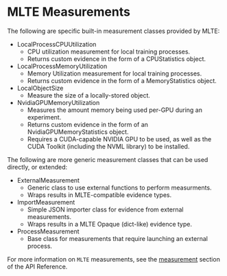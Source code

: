 # MLTE Measurements

The following are specific built-in measurement classes provided by MLTE:

- LocalProcessCPUUtilization
    - CPU utilization measurement for local training processes.
    - Returns custom evidence in the form of a CPUStatistics object.
- LocalProcessMemoryUtilization
    - Memory Utilization measurement for local training processes.
    - Returns custom evidence in the form of a MemoryStatistics object.
- LocalObjectSize
    - Measure the size of a locally-stored object.
- NvidiaGPUMemoryUtilization
    - Measures the amount memory being used per-GPU during an experiment.
    - Returns custom evidence in the form of an NvidiaGPUMemoryStatistics object.
    - Requires a CUDA-capable NVIDIA GPU to be used, as well as the CUDA Toolkit (including the NVML library) to be installed. 

The following are more generic measurement classes that can be used directly, or extended:

- ExternalMeasurement
    - Generic class to use external functions to perform measurments.
    - Wraps results in MLTE-compatible evidence types.
- ImportMeasurement
    - Simple JSON importer class for evidence from external measurements.
    - Wraps results in a MLTE Opaque (dict-like) evidence type.
- ProcessMeasurement
    - Base class for measurements that require launching an external process.

For more information on `MLTE` measurements, see the [measurement](reference/measurement/measurement.md) section of the API Reference.
